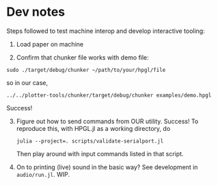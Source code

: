 # Dev notes
Steps followed to test machine interop and develop interactive tooling:

1. Load paper on machine

2. Confirm that chunker file works with demo file:
```
sudo ./target/debug/chunker ~/path/to/your/hpgl/file
```
so in our case, 
```
../../plotter-tools/chunker/target/debug/chunker examples/demo.hpgl
```
Success!

3. Figure out how to send commands from OUR utility. Success! 
    To reproduce this, with HPGL.jl as a working directory, do 
    ```
    julia --project=. scripts/validate-serialport.jl
    ```
    Then play around with input commands listed in that script.

4. On to printing (live) sound in the basic way? See development in `audio/run.jl`. WIP.
